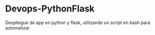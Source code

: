 # Devops-PythonFlask
Despliegue de app en python y flask, utilizando un script en bash para automatizar.
